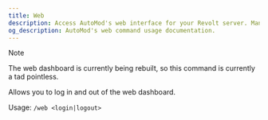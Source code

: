 ```yaml
---
title: Web
description: Access AutoMod's web interface for your Revolt server. Manage settings and view statistics through a user-friendly dashboard.
og_description: AutoMod's web command usage documentation.
---
```


> [!NOTE]
> The web dashboard is currently being rebuilt, so this command is currently a tad pointless.

Allows you to log in and out of the web dashboard.

Usage: `/web <login|logout>`
